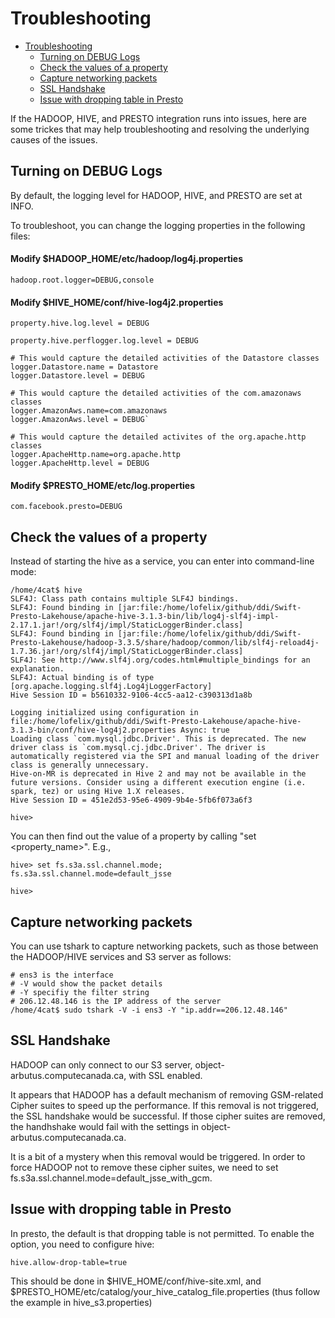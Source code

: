 # Troubleshooting

- [Troubleshooting](#troubleshooting)
  - [Turning on DEBUG Logs](#turning-on-debug-logs)
  - [Check the values of a property](#check-the-values-of-a-property)
  - [Capture networking packets](#capture-networking-packets)
  - [SSL Handshake](#ssl-handshake)
  - [Issue with dropping table in Presto](#issue-with-dropping-table-in-presto)
  

If the HADOOP, HIVE, and PRESTO integration runs into issues, here are some trickes that may help troubleshooting and resolving the underlying causes of the issues.


## Turning on DEBUG Logs

By default, the logging level for HADOOP, HIVE, and PRESTO are set at INFO.

To troubleshoot, you can change the logging properties in the following files:


#### Modify $HADOOP_HOME/etc/hadoop/log4j.properties
```
hadoop.root.logger=DEBUG,console
```

#### Modify $HIVE_HOME/conf/hive-log4j2.properties
```
property.hive.log.level = DEBUG
```

```
property.hive.perflogger.log.level = DEBUG
```

```
# This would capture the detailed activities of the Datastore classes
logger.Datastore.name = Datastore
logger.Datastore.level = DEBUG
```

```
# This would capture the detailed activities of the com.amazonaws classes
logger.AmazonAws.name=com.amazonaws
logger.AmazonAws.level = DEBUG`
```

```
# This would capture the detailed activites of the org.apache.http classes
logger.ApacheHttp.name=org.apache.http
logger.ApacheHttp.level = DEBUG
```

#### Modify $PRESTO_HOME/etc/log.properties
```
com.facebook.presto=DEBUG
```

## Check the values of a property

Instead of starting the hive as a service, you can enter into command-line mode:
```
/home/4cat$ hive
SLF4J: Class path contains multiple SLF4J bindings.
SLF4J: Found binding in [jar:file:/home/lofelix/github/ddi/Swift-Presto-Lakehouse/apache-hive-3.1.3-bin/lib/log4j-slf4j-impl-2.17.1.jar!/org/slf4j/impl/StaticLoggerBinder.class]
SLF4J: Found binding in [jar:file:/home/lofelix/github/ddi/Swift-Presto-Lakehouse/hadoop-3.3.5/share/hadoop/common/lib/slf4j-reload4j-1.7.36.jar!/org/slf4j/impl/StaticLoggerBinder.class]
SLF4J: See http://www.slf4j.org/codes.html#multiple_bindings for an explanation.
SLF4J: Actual binding is of type [org.apache.logging.slf4j.Log4jLoggerFactory]
Hive Session ID = b5610332-9106-4cc5-aa12-c390313d1a8b

Logging initialized using configuration in file:/home/lofelix/github/ddi/Swift-Presto-Lakehouse/apache-hive-3.1.3-bin/conf/hive-log4j2.properties Async: true
Loading class `com.mysql.jdbc.Driver'. This is deprecated. The new driver class is `com.mysql.cj.jdbc.Driver'. The driver is automatically registered via the SPI and manual loading of the driver class is generally unnecessary.
Hive-on-MR is deprecated in Hive 2 and may not be available in the future versions. Consider using a different execution engine (i.e. spark, tez) or using Hive 1.X releases.
Hive Session ID = 451e2d53-95e6-4909-9b4e-5fb6f073a6f3

hive>
```

You can then find out the value of a property by calling "set <property_name>". E.g.,
```
hive> set fs.s3a.ssl.channel.mode;
fs.s3a.ssl.channel.mode=default_jsse

hive>
```

## Capture networking packets

You can use tshark to capture networking packets, such as those between the HADOOP/HIVE services and S3 server as follows:
```
# ens3 is the interface
# -V would show the packet details
# -Y specifiy the filter string
# 206.12.48.146 is the IP address of the server
/home/4cat$ sudo tshark -V -i ens3 -Y "ip.addr==206.12.48.146"
```

## SSL Handshake

HADOOP can only connect to our S3 server, object-arbutus.computecanada.ca, with SSL enabled.

It appears that HADOOP has a default mechanism of removing GSM-related Cipher suites to
speed up the performance. If this removal is not triggered, the SSL handshake would be successful.
If those cipher suites are removed, the handhshake would fail with the settings in
object-arbutus.computecanada.ca.

It is a bit of a mystery when this removal would be triggered. In order to force HADOOP not
to remove these cipher suites, we need to set fs.s3a.ssl.channel.mode=default_jsse_with_gcm.

## Issue with dropping table in Presto
In presto, the default is that dropping table is not permitted. To enable the option, you need to configure hive:
```
hive.allow-drop-table=true
```
This should be done in $HIVE_HOME/conf/hive-site.xml, and $PRESTO_HOME/etc/catalog/your_hive_catalog_file.properties (thus follow the example in hive_s3.properties)




